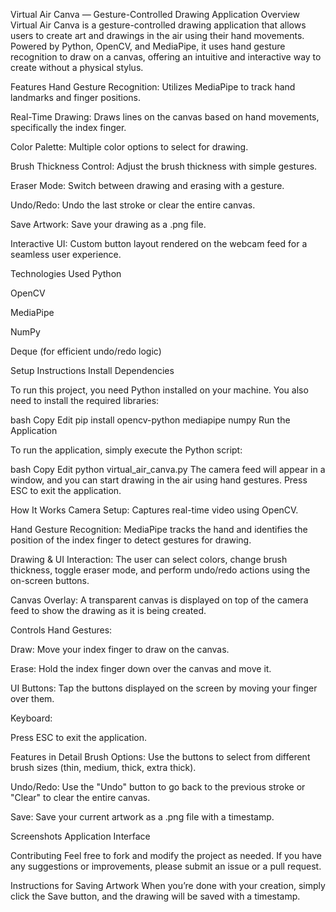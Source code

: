 Virtual Air Canva — Gesture-Controlled Drawing Application
Overview
Virtual Air Canva is a gesture-controlled drawing application that allows users to create art and drawings in the air using their hand movements. Powered by Python, OpenCV, and MediaPipe, it uses hand gesture recognition to draw on a canvas, offering an intuitive and interactive way to create without a physical stylus.

Features
Hand Gesture Recognition: Utilizes MediaPipe to track hand landmarks and finger positions.

Real-Time Drawing: Draws lines on the canvas based on hand movements, specifically the index finger.

Color Palette: Multiple color options to select for drawing.

Brush Thickness Control: Adjust the brush thickness with simple gestures.

Eraser Mode: Switch between drawing and erasing with a gesture.

Undo/Redo: Undo the last stroke or clear the entire canvas.

Save Artwork: Save your drawing as a .png file.

Interactive UI: Custom button layout rendered on the webcam feed for a seamless user experience.

Technologies Used
Python

OpenCV

MediaPipe

NumPy

Deque (for efficient undo/redo logic)

Setup Instructions
Install Dependencies

To run this project, you need Python installed on your machine. You also need to install the required libraries:

bash
Copy
Edit
pip install opencv-python mediapipe numpy
Run the Application

To run the application, simply execute the Python script:

bash
Copy
Edit
python virtual_air_canva.py
The camera feed will appear in a window, and you can start drawing in the air using hand gestures. Press ESC to exit the application.

How It Works
Camera Setup: Captures real-time video using OpenCV.

Hand Gesture Recognition: MediaPipe tracks the hand and identifies the position of the index finger to detect gestures for drawing.

Drawing & UI Interaction: The user can select colors, change brush thickness, toggle eraser mode, and perform undo/redo actions using the on-screen buttons.

Canvas Overlay: A transparent canvas is displayed on top of the camera feed to show the drawing as it is being created.

Controls
Hand Gestures:

Draw: Move your index finger to draw on the canvas.

Erase: Hold the index finger down over the canvas and move it.

UI Buttons: Tap the buttons displayed on the screen by moving your finger over them.

Keyboard:

Press ESC to exit the application.

Features in Detail
Brush Options: Use the buttons to select from different brush sizes (thin, medium, thick, extra thick).

Undo/Redo: Use the "Undo" button to go back to the previous stroke or "Clear" to clear the entire canvas.

Save: Save your current artwork as a .png file with a timestamp.

Screenshots
Application Interface

Contributing
Feel free to fork and modify the project as needed. If you have any suggestions or improvements, please submit an issue or a pull request.


Instructions for Saving Artwork
When you’re done with your creation, simply click the Save button, and the drawing will be saved with a timestamp.

